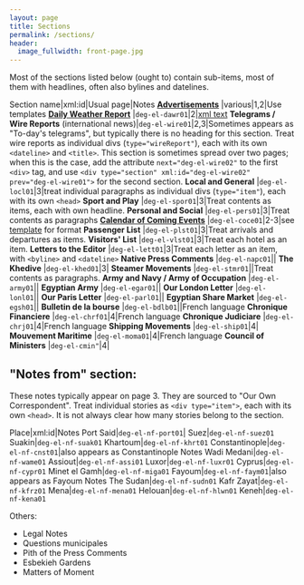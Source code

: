 ```yaml
---
layout: page
title: Sections
permalink: /sections/
header:
  image_fullwidth: front-page.jpg
---
```


Most of the sections listed below (ought to) contain sub-items, most of them with headlines, often also bylines and datelines. <!-- I should make it a requirement that all sections contain xml:id -->

Section name|xml:id|Usual page|Notes
**[Advertisements](https://dig-eg-gaz.github.io/advertisements/)** |various|1,2|Use templates
**[Daily Weather Report](https://dig-eg-gaz.github.io/boilerplates-and-tables/#daily-weather-report)** |`deg-el-dawr01`|2|[xml text](https://github.com/dig-eg-gaz/boilerplates/blob/master/boilerplates-text/daily-weather-report.xml)
**Telegrams / Wire Reports** (international news)|`deg-el-wire01`|2,3|Sometimes appears as "To-day's telegrams", but typically there is no heading for this section. Treat wire reports as individual divs (`type="wireReport"`), each with its own `<dateline>` and `<title>`. This section is sometimes spread over two pages; when this is the case, add the attribute `next="deg-el-wire02"` to the first `<div>` tag, and use `<div type="section" xml:id="deg-el-wire02" prev="deg-el-wire01">` for the second section.
**Local and General** |`deg-el-locl01`|3|treat individual paragraphs as individual divs (`type="item"`), each with its own `<head>`
**Sport and Play** |`deg-el-spor01`|3|Treat contents as items, each with own headline.
**Personal and Social** |`deg-el-pers01`|3|Treat contents as paragraphs
**[Calendar of Coming Events](https://dig-eg-gaz.github.io/boilerplates-and-tables/#calendar-of-coming-events)** |`deg-el-coce01`|2-3|see [template](https://github.com/dig-eg-gaz/boilerplates/blob/master/boilerplates-text/calendar-of-coming-events.xml) for format
**Passenger List** |`deg-el-plst01`|3|Treat arrivals and departures as items.
**Visitors' List** |`deg-el-vlst01`|3|Treat each hotel as an item.
**Letters to the Editor** |`deg-el-lett01`|3|Treat each letter as an item, with `<byline>` and `<dateline>`
**Native Press Comments** |`deg-el-napc01`||
**The Khedive** |`deg-el-khed01`|3|
**Steamer Movements** |`deg-el-stmr01`||Treat contents as paragraphs.
**Army and Navy / Army of Occupation** |`deg-el-army01`||
**Egyptian Army** |`deg-el-egar01`||
**Our London Letter** |`deg-el-lonl01`||
**Our Paris Letter** |`deg-el-parl01`||
**Egyptian Share Market** |`deg-el-egsh01`||
**Bulletin de la bourse** |`deg-el-bdlb01`||French language
**Chronique Financiere** |`deg-el-chrf01`|4|French language
**Chronique Judiciare** |`deg-el-chrj01`|4|French language
**Shipping Movements** |`deg-el-ship01`|4|
**Mouvement Maritime** |`deg-el-moma01`|4|French language
**Council of Ministers** |`deg-el-cmin"`|4|

## "Notes from" section:
These notes typically appear on page 3. They are sourced to "Our Own Correspondent". Treat individual stories as `<div type="item">`, each with its own `<head>`. It is not always clear how many stories belong to the section.

Place|xml:id|Notes
Port Said|`deg-el-nf-port01`|
Suez|`deg-el-nf-suez01`
Suakin|`deg-el-nf-suak01`
Khartoum|`deg-el-nf-khrt01`
Constantinople|`deg-el-nf-cnst01`|also appears as Constantinople Notes
Wadi Medani|`deg-el-nf-wame01`
Assiout|`deg-el-nf-assi01`
Luxor|`deg-el-nf-luxr01`
Cyprus|`deg-el-nf-cypr01`
Minet el Gamh|`deg-el-nf-miga01`
Fayoum|`deg-el-nf-faym01`|also appears as Fayoum Notes
The Sudan|`deg-el-nf-sudn01`
Kafr Zayat|`deg-el-nf-kfrz01`
Mena|`deg-el-nf-mena01`
Helouan|`deg-el-nf-hlwn01`
Keneh|`deg-el-nf-kena01`

Others:
- Legal Notes
- Questions municipales
- Pith of the Press Comments
- Esbekieh Gardens
- Matters of Moment
